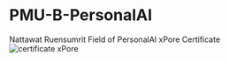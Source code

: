 # PMU-B-PersonalAI
Nattawat Ruensumrit  Field of PersonalAI 
xPore Certificate
![certificate xPore](https://github.com/user-attachments/assets/d6defa31-bb9f-4019-b257-99032943f8f8)
